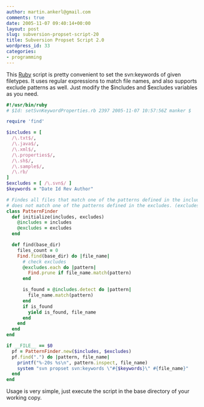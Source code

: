 ```yaml
---
author: martin.ankerl@gmail.com
comments: true
date: 2005-11-07 09:40:14+00:00
layout: post
slug: subversion-propset-script-20
title: Subversion Propset Script 2.0
wordpress_id: 33
categories:
- programming
---
```


This [Ruby](http://www.ruby-lang.org/en/) script is pretty convenient to set the svn:keywords of given filetypes. It uses regular expressions to match file names, and also supports exclude patterns as well. Just modify the $includes and $excludes variables as you need.


```ruby 
#!/usr/bin/ruby
# $Id: setSvnKeywordProperties.rb 2397 2005-11-07 10:57:56Z manker $

require 'find'

$includes = [
  /\.txt$/,
  /\.java$/,
  /\.xml$/,
  /\.properties$/,
  /\.sh$/,
  /\.sample$/,
  /\.rb/
]
$excludes = [ /\.svn$/ ]
$keywords = "Date Id Rev Author"

# Findes all files that match one of the patterns defined in the includes but
# does not match one of the patterns defined in the excludes. (excludes are pruned)
class PatternFinder
  def initialize(includes, excludes)
    @includes = includes
    @excludes = excludes
  end

  def find(base_dir)
    files_count = 0
    Find.find(base_dir) do |file_name|
      # check excludes
      @excludes.each do |pattern|
        Find.prune if file_name.match(pattern)
      end

      is_found = @includes.detect do |pattern|
        file_name.match(pattern)
      end
      if is_found
        yield is_found, file_name
      end
    end
  end
end

if __FILE__ == $0
  pf = PatternFinder.new($includes, $excludes)
  pf.find(".") do |pattern, file_name|
    printf("%-20s %s\n", pattern.inspect, file_name)
    system "svn propset svn:keywords \"#{$keywords}\" #{file_name}"
  end
end
```

Usage is very simple, just execute the script in the base directory of your working copy.
